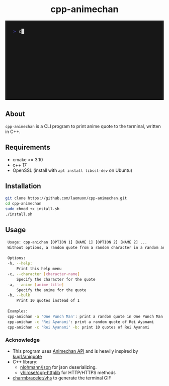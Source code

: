 <h1 align=center>cpp-animechan</h1>

![alt text](assets/demo.gif)

## About
`cpp-animechan` is a CLI program to print anime quote to the terminal, written in C++.

## Requirements
- cmake >= 3.10
- c++ 17
- OpenSSL (install with `apt install libssl-dev` on Ubuntu)

## Installation
```bash
git clone https://github.com/laomuon/cpp-animechan.git
cd cpp-animechan
sudo chmod +x install.sh
./install.sh
```

## Usage
```bash
 Usage: cpp-anichan [OPTION 1] [NAME 1] [OPTION 2] [NAME 2] ...
 Without options, a random quote from a random character in a random anime will be printed

 Options:
 -h, --help:
     Print this help menu
 -c, --character [character-name]
     Specify the character for the quote
 -a, --anime [anime-title]
     Specify the anime for the quote
 -b, --bulk
     Print 10 quotes instead of 1

 Examples:
 cpp-anichan -a 'One Punch Man': print a random quote in One Punch Man
 cpp-anichan -c 'Rei Ayanami': print a random quote of Rei Ayanami
 cpp-anichan -c 'Rei Ayanami' -b: print 10 quotes of Rei Ayanami
```

### Acknowledge
- This program uses [Animechan API](https://github.com/rocktimsaikia/animechan) and is heavily inspired by [kug1/aniquote](https://github.com/kug1/aniquote)
- C++ library:
    * [nlohmann/json](https://github.com/nlohmann/json) for json deserializing.
    * [yhirose/cpp-httplib](https://github.com/yhirose/cpp-httplib) for HTTP/HTTPS methods
- [charmbracelet/vhs](https://github.com/charmbracelet/vhs) to generate the terminal GIF
